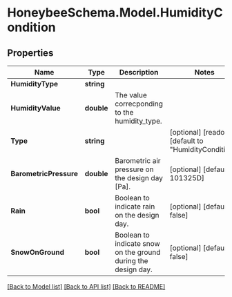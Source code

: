 
# HoneybeeSchema.Model.HumidityCondition

## Properties

Name | Type | Description | Notes
------------ | ------------- | ------------- | -------------
**HumidityType** | **string** |  | 
**HumidityValue** | **double** | The value correcponding to the humidity_type. | 
**Type** | **string** |  | [optional] [readonly] [default to "HumidityCondition"]
**BarometricPressure** | **double** | Barometric air pressure on the design day [Pa]. | [optional] [default to 101325D]
**Rain** | **bool** | Boolean to indicate rain on the design day. | [optional] [default to false]
**SnowOnGround** | **bool** | Boolean to indicate snow on the ground during the design day. | [optional] [default to false]

[[Back to Model list]](../README.md#documentation-for-models)
[[Back to API list]](../README.md#documentation-for-api-endpoints)
[[Back to README]](../README.md)

